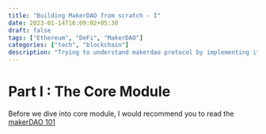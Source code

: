 ```yaml
---
title: "Building MakerDAO from scratch - I"
date: 2023-01-14T16:09:02+05:30
draft: false
tags: ["Ethereum", "DeFi", "MakerDAO"]
categories: ["tech", "blockchain"]
description: "Trying to understand makerdao protocol by implementing it from scratch."
---
```


# Part I : The Core Module 

Before we dive into core module, I would recommend you to read the [makerDAO 101](https://docs.makerdao.com/getting-started/maker-protocol-101)